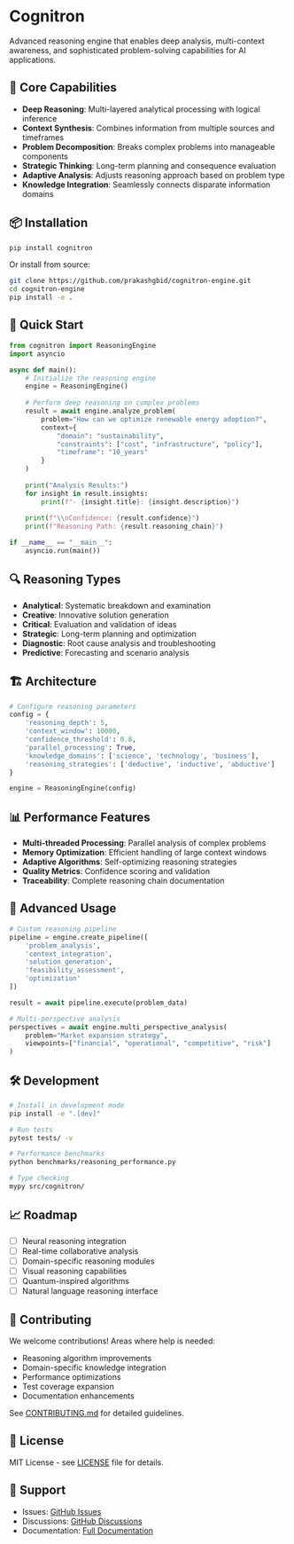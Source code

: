 # Cognitron

Advanced reasoning engine that enables deep analysis, multi-context awareness, and sophisticated problem-solving capabilities for AI applications.

## 🧠 Core Capabilities

- **Deep Reasoning**: Multi-layered analytical processing with logical inference
- **Context Synthesis**: Combines information from multiple sources and timeframes
- **Problem Decomposition**: Breaks complex problems into manageable components
- **Strategic Thinking**: Long-term planning and consequence evaluation
- **Adaptive Analysis**: Adjusts reasoning approach based on problem type
- **Knowledge Integration**: Seamlessly connects disparate information domains

## 📦 Installation

```bash
pip install cognitron
```

Or install from source:

```bash
git clone https://github.com/prakashgbid/cognitron-engine.git
cd cognitron-engine
pip install -e .
```

## 🎯 Quick Start

```python
from cognitron import ReasoningEngine
import asyncio

async def main():
    # Initialize the reasoning engine
    engine = ReasoningEngine()
    
    # Perform deep reasoning on complex problems
    result = await engine.analyze_problem(
        problem="How can we optimize renewable energy adoption?",
        context={
            "domain": "sustainability",
            "constraints": ["cost", "infrastructure", "policy"],
            "timeframe": "10_years"
        }
    )
    
    print("Analysis Results:")
    for insight in result.insights:
        print(f"- {insight.title}: {insight.description}")
    
    print(f"\\nConfidence: {result.confidence}")
    print(f"Reasoning Path: {result.reasoning_chain}")

if __name__ == "__main__":
    asyncio.run(main())
```

## 🔍 Reasoning Types

- **Analytical**: Systematic breakdown and examination
- **Creative**: Innovative solution generation
- **Critical**: Evaluation and validation of ideas
- **Strategic**: Long-term planning and optimization
- **Diagnostic**: Root cause analysis and troubleshooting
- **Predictive**: Forecasting and scenario analysis

## 🏗️ Architecture

```python
# Configure reasoning parameters
config = {
    'reasoning_depth': 5,
    'context_window': 10000,
    'confidence_threshold': 0.8,
    'parallel_processing': True,
    'knowledge_domains': ['science', 'technology', 'business'],
    'reasoning_strategies': ['deductive', 'inductive', 'abductive']
}

engine = ReasoningEngine(config)
```

## 📊 Performance Features

- **Multi-threaded Processing**: Parallel analysis of complex problems
- **Memory Optimization**: Efficient handling of large context windows
- **Adaptive Algorithms**: Self-optimizing reasoning strategies
- **Quality Metrics**: Confidence scoring and validation
- **Traceability**: Complete reasoning chain documentation

## 🔧 Advanced Usage

```python
# Custom reasoning pipeline
pipeline = engine.create_pipeline([
    'problem_analysis',
    'context_integration', 
    'solution_generation',
    'feasibility_assessment',
    'optimization'
])

result = await pipeline.execute(problem_data)

# Multi-perspective analysis
perspectives = await engine.multi_perspective_analysis(
    problem="Market expansion strategy",
    viewpoints=["financial", "operational", "competitive", "risk"]
)
```

## 🛠️ Development

```bash
# Install in development mode
pip install -e ".[dev]"

# Run tests
pytest tests/ -v

# Performance benchmarks
python benchmarks/reasoning_performance.py

# Type checking
mypy src/cognitron/
```

## 📈 Roadmap

- [ ] Neural reasoning integration
- [ ] Real-time collaborative analysis
- [ ] Domain-specific reasoning modules
- [ ] Visual reasoning capabilities
- [ ] Quantum-inspired algorithms
- [ ] Natural language reasoning interface

## 🤝 Contributing

We welcome contributions! Areas where help is needed:

- Reasoning algorithm improvements
- Domain-specific knowledge integration
- Performance optimizations
- Test coverage expansion
- Documentation enhancements

See [CONTRIBUTING.md](CONTRIBUTING.md) for detailed guidelines.

## 📝 License

MIT License - see [LICENSE](LICENSE) file for details.

## 💬 Support

- Issues: [GitHub Issues](https://github.com/prakashgbid/cognitron-engine/issues)
- Discussions: [GitHub Discussions](https://github.com/prakashgbid/cognitron-engine/discussions)
- Documentation: [Full Documentation](https://prakashgbid.github.io/cognitron-engine)